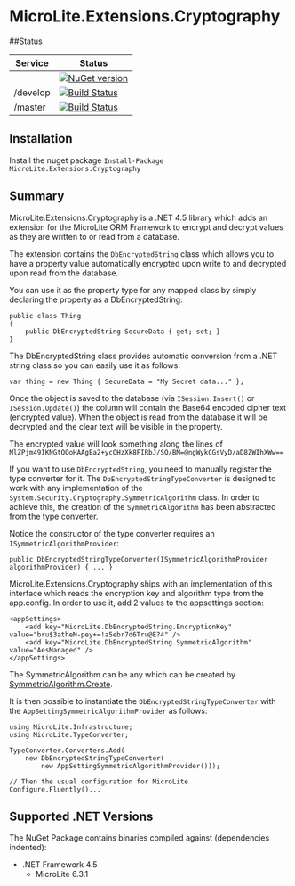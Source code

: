 # MicroLite.Extensions.Cryptography

##Status

|Service|Status|
|-------|------|
||[![NuGet version](https://badge.fury.io/nu/MicroLite.Extensions.Cryptography.svg)](http://badge.fury.io/nu/MicroLite.Extensions.Cryptography)|
|/develop|[![Build Status](https://dev.azure.com/trevorpilley/MicroLite-ORM/_apis/build/status/MicroLite-ORM.MicroLite.Extensions.Cryptography?branchName=develop)](https://dev.azure.com/trevorpilley/MicroLite-ORM/_build/latest?definitionId=32&branchName=develop)|
|/master|[![Build Status](https://dev.azure.com/trevorpilley/MicroLite-ORM/_apis/build/status/MicroLite-ORM.MicroLite.Extensions.Cryptography?branchName=master)](https://dev.azure.com/trevorpilley/MicroLite-ORM/_build/latest?definitionId=32&branchName=master)|

## Installation

Install the nuget package `Install-Package MicroLite.Extensions.Cryptography`

## Summary

MicroLite.Extensions.Cryptography is a .NET 4.5 library which adds an extension for the MicroLite ORM Framework to encrypt and decrypt values as they are written to or read from a database.

The extension contains the `DbEncryptedString` class which allows you to have a property value automatically encrypted upon write to and decrypted upon read from the database.

You can use it as the property type for any mapped class by simply declaring the property as a DbEncryptedString:

    public class Thing
    {
        public DbEncryptedString SecureData { get; set; }
    }

The DbEncryptedString class provides automatic conversion from a .NET string class so you can easily use it as follows:

    var thing = new Thing { SecureData = "My Secret data..." };

Once the object is saved to the database (via `ISession.Insert()` or `ISession.Update()`) the column will contain the Base64 encoded cipher text (encrypted value). When the object is read from the database it will be decrypted and the clear text will be visible in the property.

The encrypted value will look something along the lines of `MlZPjm49IKNGtOQoHAAgEa2+ycQHzXk8FIRbJ/SQ/BM=@ngWykCGsVyD/aD8ZWIhXWw==`

If you want to use `DbEncryptedString`, you need to manually register the type converter for it. The `DbEncryptedStringTypeConverter` is designed to work with any implementation of the `System.Security.Cryptography.SymmetricAlgorithm` class. In order to achieve this, the creation of the `SymmetricAlgorithm` has been abstracted from the type converter.

Notice the constructor of the type converter requires an `ISymmetricAlgorithmProvider`:

    public DbEncryptedStringTypeConverter(ISymmetricAlgorithmProvider algorithmProvider) { ... }

MicroLite.Extensions.Cryptography ships with an implementation of this interface which reads the encryption key and algorithm type from the app.config. In order to use it, add 2 values to the appsettings section:

    <appSettings>
        <add key="MicroLite.DbEncryptedString.EncryptionKey" value="bru$3atheM-pey+=!a5ebr7d6Tru@E?4" />
        <add key="MicroLite.DbEncryptedString.SymmetricAlgorithm" value="AesManaged" />
    </appSettings>

The SymmetricAlgorithm can be any which can be created by [SymmetricAlgorithm.Create](http://msdn.microsoft.com/en-us/library/k74a682y.aspx).

It is then possible to instantiate the `DbEncryptedStringTypeConverter` with the `AppSettingSymmetricAlgorithmProvider` as follows:

    using MicroLite.Infrastructure;
    using MicroLite.TypeConverter;

    TypeConverter.Converters.Add(
        new DbEncryptedStringTypeConverter(
            new AppSettingSymmetricAlgorithmProvider()));

    // Then the usual configuration for MicroLite
    Configure.Fluently()...

## Supported .NET Versions

The NuGet Package contains binaries compiled against (dependencies indented):

* .NET Framework 4.5
  * MicroLite 6.3.1

